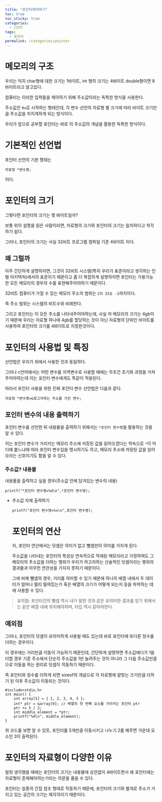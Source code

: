```yaml
---
title: "포인터제어하기"
toc: true
toc_sticky: true
categories:
  - c언어
tags:
  - 포인터
permalink: /categories/pointer
---
```

# 메모리의 구조

우리는 익히 char형에 대한 크기는 1바이트, int 형의 크기는 4바이트 double형이면 8바이트라고 알고있다.<br>
  
컴퓨터는 이러한 입력들을 제어하기 위해 주소값이라는 독특한 방식을 사용한다. <br> 
  
주소값은 `0x`로 시작하는 형태인데, 각 변수 선언의 자료형 별 크기에 따라 바이트 크기만큼 주소값을 차지게하게 되는 방식이다.<br>  
  
우리가 앞으로 공부할 포인터는 바로 이 주소값의 개념을 활용한 독특한 방식이다.

# 기본적인 선언법

포인터 선언의 기본 형태는

```
자료형 *변수명;
```

이다.

# 포인터의 크기

그렇다면 포인터의 크기는 몇 바이트일까?<br>
  
보통 위의 설명을 읽은 사람이라면, 자료형의 크기와 포인터의 크기는 일치하다고 착각하기 쉽다. <br> 
  
그러나, 포인터의 크기는 사실 32비트 프로그램 컴파일 기준 4바이트 이다.<br>

## 왜 그럴까

아주 간단하게 설명하자면, 그것이 32비트 시스템(특히 우리가 표준이라고 생각하는 인텔 아키텍처)에서의 표준이기 때문이고 좀 더 복잡하게 설명하자면 포인터는 가용가능한 모든 메모리의 경우의 수를 표현해주어야하기 때문이다.<br>  
  
32비트 컴퓨터가 가질 수 있는 메모리 주소의 범위는 `2의 32승 -1`까지이다. <br> 
  
즉 주소 범위는 시스템의 비트수와 비례한다. <br> 
  
그리고 포인터는 이 모든 주소를 나타내주어야하는데, 사실 저 메모리의 크기는 4gb이기 때문에 우리는 자료형 하나에 4gb를 할당하는 것이 아닌 자료형의 단위인 바이트를 사용하여 포인터의 크기를 4바이트로 지정한것이다.

# 포인터의 사용법 및 특징

선언법은 우리가 위에서 사용한 것과 동일하다.  <br>
  
그러나 c언어에서는 어떤 변수를 지역변수로 사용할 때에는 무조건 초기화 과정을 거쳐주어야하는데 이는 포인터 변수에게도 똑같이 적용된다.<br>  
  
따라서 포인터 사용을 위한 진짜 포인터 변수 선언법은 다음과 같다.

```
자료형 *변수명=&찾고자하는 주소를 가진 변수;
```

## 포인터 변수의 내용 출력하기

포인터 변수를 선언한 뒤 내용물을 출력하기 위해서는 `*포인터 변수명`을 활용하는 것을 알 수 있다.  <br>
  
이는 포인터 변수가 가리키는 메모리 주소에 저장된 값을 읽어오겠다는 약속으로 `*`이 어디에 붙느냐에 따라 포인터 변수임을 명시하기도 하고, 메모리 주소에 저장된 값을 읽어오라는 신호이기도 함을 알 수 있다.<br>  

### 주소값? 내용물

내용물을 출력하고 싶을 경우(주소값 안에 담겨있는 변수의 내용)

```
printf("*포인터 변수명=%d\n",*포인터 변수명);
```

-   주소값 자체 출력하기
    
    ```
    printf("포인터 변수명=%x\n",포인터 변수명);
    ```
    
    # 포인터의 연산
    
    자, 포인터 연산에서는 덧셈은 의미가 없고 뺄셈만이 의미를 가지게 된다.  <br>
      
    주소값을 나타내는 포인터의 특성상 연속적으로 적재된 메모리라고 가정하여도 그 메모리의 주소값을 더하는 행위가 우리가 하고자하는 산술적인 덧셈이라는 행위의 결과물과 아무런 연관성을 가지지 못하기 때문이다. <br> 
      
    그에 비해 뺄셈의 경우, 거리를 의미할 수 있기 때문에 하나의 배열 내에서 두 데이터가 얼마나 멀리 떨여짔는가 혹은 배열의 크기가 어떻게 되는지 등을 파악하는 데에 사용할 수 있다.<br>

> 유의점: 포인터간의 뺄셈 역시 내가 말한 것과 같은 유의미한 결과를 얻기 위해서는 같은 배열 내에 위치해야하며, 타입 역시 같아야한다.

## 예외점

그러나, 포인터의 덧셈이 유의미하게 사용될 때도 있는데 바로 포인터에 또다른 정수를 더하는 경우이다.  <br>
  
이 경우에는 거리만큼 이동이 가능하기 때문인데, 간단하게 설명하면 주소값에다가 1을 더할 경우 기존 주소에서 단순히 주소값을 1만 늘려주는 것이 아니라 그 다음 주소값만큼으로 이동을 하는 원리로 덧셈이 작동하기 때문이다.  <br>
  
즉 포인터와 정수를 더하게 되면 sizeof의 개념으로 각 자료형에 알맞는 크기만큼 더하기 된 이후 주소값이 이동되는 것이다.

```
#include<stdio.h>
int main() {
    int array[5] = { 1, 2, 3, 4, 5 };
    int* ptr = &array[0]; // 배열의 첫 번째 요소를 가리키는 포인터 ptr
    ptr += 5 / 2;
    int middle_element = *ptr;
    printf("%d\n", middle_element);
}
```

위 코드를 보면 알 수 있듯, 포인터를 5개만큼 이동시키고 나누기 2를 해주면 가운데 요소인 3이 출력된다.

# 포인터의 자료형이 다양한 이유

얼핏 생각했을 때에는 포인터의 크기는 내용물에 상관없이 4바이트면서 왜 포인터에는 자료형이 존재해야하는가라는 의문을 품을 수 있다. <br>
  
포인터는 일종의 간접 참조 형태로 작동하기 때문에, 포인터의 크기와 별개로 주소가 가지고 있는 공간의 크기는 제각각이기 때문이다.